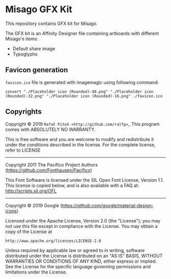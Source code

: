 Misago GFX Kit
==============

This repository contains GFX kit for Misago.

The GFX kit is an Affinity Designer file containing artboards with different Misago's items:

- Default share image
- Typoglyphs


Favicon generation
------------------

`favicon.ico` file is generated with imagemagic using following command:

```
convert "./Placeholder icon (Rounded)-48.png" "./Placeholder icon (Rounded)-32.png" "./Placeholder icon (Rounded)-16.png" ./favicon.ico
```


Copyrights
---------------------

Copyright © 2019 `Rafał Pitoń <http://github.com/ralfp>`_
This program comes with ABSOLUTELY NO WARRANTY.

This is free software and you are welcome to modify and redistribute it under the conditions described in the license.
For the complete license, refer to LICENSE

- - - -

Copyright 2011 The Pacifico Project Authors (https://github.com/Fonthausen/Pacifico)

This Font Software is licensed under the SIL Open Font License, Version 1.1.
This license is copied below, and is also available with a FAQ at:
http://scripts.sil.org/OFL

- - - -

Copyright © 2019 Google (https://github.com/google/material-design-icons)

Licensed under the Apache License, Version 2.0 (the "License");
you may not use this file except in compliance with the License.
You may obtain a copy of the License at

    http://www.apache.org/licenses/LICENSE-2.0

Unless required by applicable law or agreed to in writing, software
distributed under the License is distributed on an "AS IS" BASIS,
WITHOUT WARRANTIES OR CONDITIONS OF ANY KIND, either express or implied.
See the License for the specific language governing permissions and
limitations under the License.